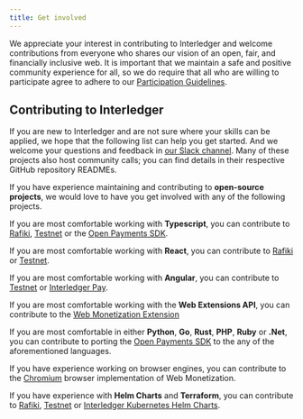 ```yaml
---
title: Get involved
---
```


We appreciate your interest in contributing to Interledger and welcome contributions from everyone who shares our vision of an open, fair, and financially inclusive web. It is important that we maintain a safe and positive community experience for all, so we do require that all who are willing to participate agree to adhere to our [Participation Guidelines](/participation-guidelines).

## Contributing to Interledger

If you are new to Interledger and are not sure where your skills can be applied, we hope that the following list can help you get started. And we welcome your questions and feedback in [our Slack channel](https://communityinviter.com/apps/interledger/interledger-working-groups-slack). Many of these projects also host community calls; you can find details in their respective GitHub repository READMEs.

If you have experience maintaining and contributing to **open-source projects**, we would love to have you get involved with any of the following projects.

If you are most comfortable working with **Typescript**, you can contribute to [Rafiki](https://github.com/interledger/rafiki), [Testnet](https://github.com/interledger/testnet) or the [Open Payments SDK](https://github.com/interledger/open-payments).

If you are most comfortable working with **React**, you can contribute to [Rafiki](https://github.com/interledger/rafiki) or [Testnet](https://github.com/interledger/testnet).

If you are most comfortable working with **Angular**, you can contribute to [Testnet](https://github.com/interledger/testnet) or [Interledger Pay](https://github.com/interledger/interledger-pay).

If you are most comfortable working with the **Web Extensions API**, you can contribute to the [Web Monetization Extension](https://github.com/interledger/web-monetization-extension)

If you are most comfortable in either **Python**, **Go**, **Rust**, **PHP**, **Ruby** or **.Net**, you can contribute to porting the [Open Payments SDK](https://github.com/interledger/open-payments) to the any of the aforementioned languages.

If you have experience working on browser engines, you can contribute to the [Chromium](https://issues.chromium.org/issues/40110471) browser implementation of Web Monetization.

If you have experience with **Helm Charts** and **Terraform**, you can contribute to [Rafiki](https://github.com/interledger/rafiki), [Testnet](https://github.com/interledger/testnet) or [Interledger Kubernetes Helm Charts](https://github.com/interledger/helm-charts).

